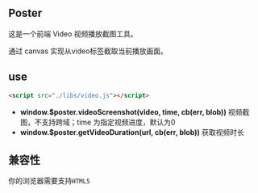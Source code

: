 
## Poster

这是一个前端 Video 视频播放截图工具。

通过 canvas 实现从video标签截取当前播放画面。

## use

```html
<script src="./libs/video.js"></script>
```

+ **window.$poster.videoScreenshot(video, time, cb(err, blob))** 视频截图，不支持跨域；time 为指定视频进度，默认为0
+ **window.$poster.getVideoDuration(url, cb(err, blob))** 获取视频时长

## 兼容性

你的浏览器需要支持`HTML5`
